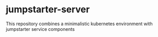 # jumpstarter-server
This repository combines a minimalistic kubernetes environment with jumpstarter service components 
